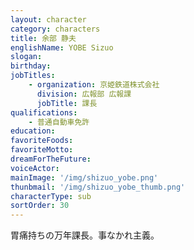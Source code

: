 ```yaml
---
layout: character
category: characters
title: 余部 静夫
englishName: YOBE Sizuo
slogan: 
birthday:
jobTitles:
    - organization: 京姫鉄道株式会社
      division: 広報部 広報課
      jobTitle: 課長
qualifications:
    - 普通自動車免許
education: 
favoriteFoods:
favoriteMotto: 
dreamForTheFuture: 
voiceActor: 
mainImage: '/img/shizuo_yobe.png'
thunbmail: '/img/shizuo_yobe_thumb.png'
characterType: sub
sortOrder: 30
---
```


胃痛持ちの万年課長。事なかれ主義。
